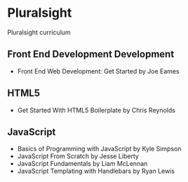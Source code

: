 # Pluralsight
Pluralsight curriculum

## Front End Development Development
- Front End Web Development: Get Started by Joe Eames

## HTML5
- Get Started With HTML5 Boilerplate by Chris Reynolds

## JavaScript
- Basics of Programming with JavaScript by Kyle Simpson
- JavaScript From Scratch by Jesse Liberty
- JavaScript Fundamentals by Liam McLennan
- JavaScript Templating with Handlebars by Ryan Lewis